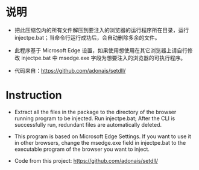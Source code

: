 # 说明
* 把此压缩包内的所有文件解压到要注入的浏览器的运行程序所在目录，运行 injectpe.bat；当命令行运行成功后，会自动删除多余的文件。

* 此程序基于 Microsoft Edge 设置，如果使用想使用在其它浏览器上请自行修改 injectpe.bat 中 msedge.exe 字段为想要注入的浏览器的可执行程序。

* 代码来自：https://github.com/adonais/setdll/

# Instruction
* Extract all the files in the package to the directory of the browser running program to be injected. Run injectpe.bat; After the CLI is successfully run, redundant files are automatically deleted.

* This program is based on Microsoft Edge Settings. If you want to use it in other browsers, change the msedge.exe field in injectpe.bat to the executable program of the browser you want to inject.

* Code from this project: https://github.com/adonais/setdll/
